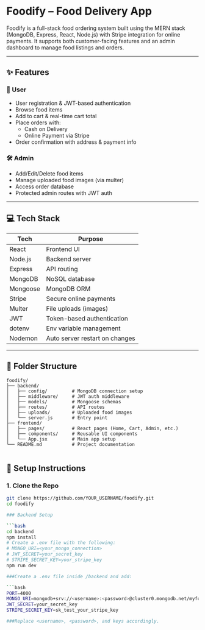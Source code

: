 # Foodify – Food Delivery App

Foodify is a full-stack food ordering system built using the MERN stack (MongoDB, Express, React, Node.js) with Stripe integration for online payments. It supports both customer-facing features and an admin dashboard to manage food listings and orders.

---

## ✨ Features

### 👤 User
- User registration & JWT-based authentication
- Browse food items
- Add to cart & real-time cart total
- Place orders with:
  - Cash on Delivery
  - Online Payment via Stripe
- Order confirmation with address & payment info

### 🛠️ Admin
- Add/Edit/Delete food items
- Manage uploaded food images (via multer)
- Access order database
- Protected admin routes with JWT auth

---

## 💻 Tech Stack

| Tech        | Purpose                          |
|-------------|----------------------------------|
| React       | Frontend UI                      |
| Node.js     | Backend server                   |
| Express     | API routing                      |
| MongoDB     | NoSQL database                   |
| Mongoose    | MongoDB ORM                      |
| Stripe      | Secure online payments           |
| Multer      | File uploads (images)            |
| JWT         | Token-based authentication       |
| dotenv      | Env variable management          |
| Nodemon     | Auto server restart on changes   |

---

## 📂 Folder Structure
```
foodify/
├── backend/
│   ├── config/         # MongoDB connection setup
│   ├── middleware/     # JWT auth middleware
│   ├── models/         # Mongoose schemas
│   ├── routes/         # API routes
│   ├── uploads/        # Uploaded food images
│   └── server.js       # Entry point
├── frontend/
│   ├── pages/          # React pages (Home, Cart, Admin, etc.)
│   ├── components/     # Reusable UI components
│   └── App.jsx         # Main app setup
└── README.md           # Project documentation


```

## 🔧 Setup Instructions

### 1. Clone the Repo

```bash
git clone https://github.com/YOUR_USERNAME/foodify.git
cd foodify

### Backend Setup

```bash
cd backend
npm install
# Create a .env file with the following:
# MONGO_URI=<your_mongo_connection>
# JWT_SECRET=your_secret_key
# STRIPE_SECRET_KEY=your_stripe_key
npm run dev

###Create a .env file inside /backend and add:

```bash
PORT=4000
MONGO_URI=mongodb+srv://<username>:<password>@cluster0.mongodb.net/myfoodapp?retryWrites=true&w=majority
JWT_SECRET=your_secret_key
STRIPE_SECRET_KEY=sk_test_your_stripe_key

###Replace <username>, <password>, and keys accordingly.


